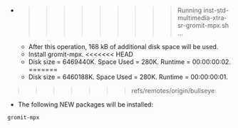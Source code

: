 * >>>>>>>>> Running inst-std-multimedia-xtra-sr-gromit-mpx.sh ...
  * After this operation, 168 kB of additional disk space will be used.
  * Install gromit-mpx.
<<<<<<< HEAD
  * Disk size = 6469440K. Space Used = 280K. Runtime = 00:00:00:02.
=======
  * Disk size = 6460188K. Space Used = 280K. Runtime = 00:00:00:01.
>>>>>>> refs/remotes/origin/bullseye
  * The following NEW packages will be installed:
  ```bash
gromit-mpx
  ```
